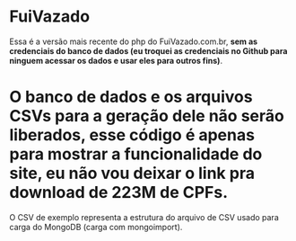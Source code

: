 # FuiVazado

Essa é a versão mais recente do php do FuiVazado.com.br, **sem as credenciais do banco de dados (eu troquei as credenciais no Github para ninguem acessar os dados e usar eles para outros fins)**.


# O banco de dados e os arquivos CSVs para a geração dele não serão liberados, esse código é apenas para mostrar a funcionalidade do site, eu não vou deixar o link pra download de 223M de CPFs.

O CSV de exemplo representa a estrutura do arquivo de CSV usado para carga do MongoDB (carga com mongoimport).
